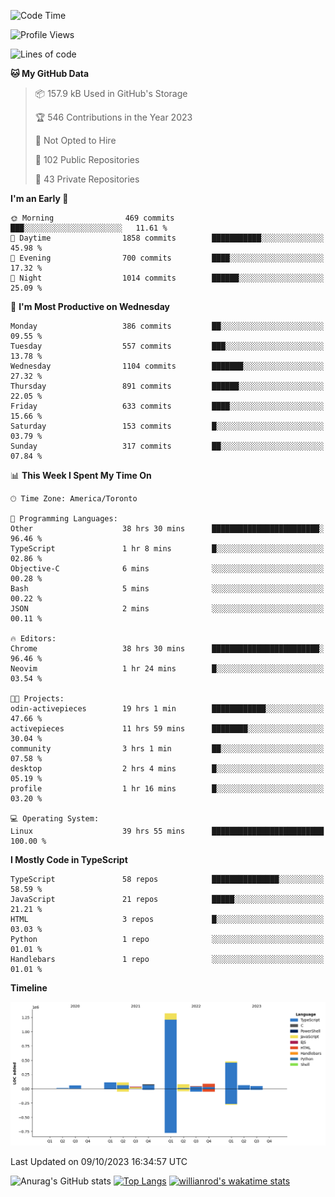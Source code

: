 <!--START_SECTION:waka-->
![Code Time](http://img.shields.io/badge/Code%20Time-718%20hrs%2029%20mins-blue)

![Profile Views](http://img.shields.io/badge/Profile%20Views-0-blue)

![Lines of code](https://img.shields.io/badge/From%20Hello%20World%20I%27ve%20Written-2.5%20million%20lines%20of%20code-blue)

**🐱 My GitHub Data** 

> 📦 157.9 kB Used in GitHub's Storage 
 > 
> 🏆 546 Contributions in the Year 2023
 > 
> 🚫 Not Opted to Hire
 > 
> 📜 102 Public Repositories 
 > 
> 🔑 43 Private Repositories 
 > 
**I'm an Early 🐤** 

```text
🌞 Morning                469 commits         ███░░░░░░░░░░░░░░░░░░░░░░   11.61 % 
🌆 Daytime                1858 commits        ███████████░░░░░░░░░░░░░░   45.98 % 
🌃 Evening                700 commits         ████░░░░░░░░░░░░░░░░░░░░░   17.32 % 
🌙 Night                  1014 commits        ██████░░░░░░░░░░░░░░░░░░░   25.09 % 
```
📅 **I'm Most Productive on Wednesday** 

```text
Monday                   386 commits         ██░░░░░░░░░░░░░░░░░░░░░░░   09.55 % 
Tuesday                  557 commits         ███░░░░░░░░░░░░░░░░░░░░░░   13.78 % 
Wednesday                1104 commits        ███████░░░░░░░░░░░░░░░░░░   27.32 % 
Thursday                 891 commits         ██████░░░░░░░░░░░░░░░░░░░   22.05 % 
Friday                   633 commits         ████░░░░░░░░░░░░░░░░░░░░░   15.66 % 
Saturday                 153 commits         █░░░░░░░░░░░░░░░░░░░░░░░░   03.79 % 
Sunday                   317 commits         ██░░░░░░░░░░░░░░░░░░░░░░░   07.84 % 
```


📊 **This Week I Spent My Time On** 

```text
🕑︎ Time Zone: America/Toronto

💬 Programming Languages: 
Other                    38 hrs 30 mins      ████████████████████████░   96.46 % 
TypeScript               1 hr 8 mins         █░░░░░░░░░░░░░░░░░░░░░░░░   02.86 % 
Objective-C              6 mins              ░░░░░░░░░░░░░░░░░░░░░░░░░   00.28 % 
Bash                     5 mins              ░░░░░░░░░░░░░░░░░░░░░░░░░   00.22 % 
JSON                     2 mins              ░░░░░░░░░░░░░░░░░░░░░░░░░   00.11 % 

🔥 Editors: 
Chrome                   38 hrs 30 mins      ████████████████████████░   96.46 % 
Neovim                   1 hr 24 mins        █░░░░░░░░░░░░░░░░░░░░░░░░   03.54 % 

🐱‍💻 Projects: 
odin-activepieces        19 hrs 1 min        ████████████░░░░░░░░░░░░░   47.66 % 
activepieces             11 hrs 59 mins      ████████░░░░░░░░░░░░░░░░░   30.04 % 
community                3 hrs 1 min         ██░░░░░░░░░░░░░░░░░░░░░░░   07.58 % 
desktop                  2 hrs 4 mins        █░░░░░░░░░░░░░░░░░░░░░░░░   05.19 % 
profile                  1 hr 16 mins        █░░░░░░░░░░░░░░░░░░░░░░░░   03.20 % 

💻 Operating System: 
Linux                    39 hrs 55 mins      █████████████████████████   100.00 % 
```

**I Mostly Code in TypeScript** 

```text
TypeScript               58 repos            ███████████████░░░░░░░░░░   58.59 % 
JavaScript               21 repos            █████░░░░░░░░░░░░░░░░░░░░   21.21 % 
HTML                     3 repos             █░░░░░░░░░░░░░░░░░░░░░░░░   03.03 % 
Python                   1 repo              ░░░░░░░░░░░░░░░░░░░░░░░░░   01.01 % 
Handlebars               1 repo              ░░░░░░░░░░░░░░░░░░░░░░░░░   01.01 % 
```



**Timeline**

![Lines of Code chart](https://raw.githubusercontent.com/wise-introvert/wise-introvert/master/assets/bar_graph.png)


 Last Updated on 09/10/2023 16:34:57 UTC
<!--END_SECTION:waka-->

![Anurag's GitHub stats](https://github-readme-stats.vercel.app/api?username=wise-introvert&count_private=true&show_icons=true)
[![Top Langs](https://github-readme-stats.vercel.app/api/top-langs/?username=wise-introvert&langs_count=10)](https://github.com/anuraghazra/github-readme-stats)
[![willianrod's wakatime stats](https://github-readme-stats.vercel.app/api/wakatime?username=wiseintrovert)](https://github.com/anuraghazra/github-readme-stats)

